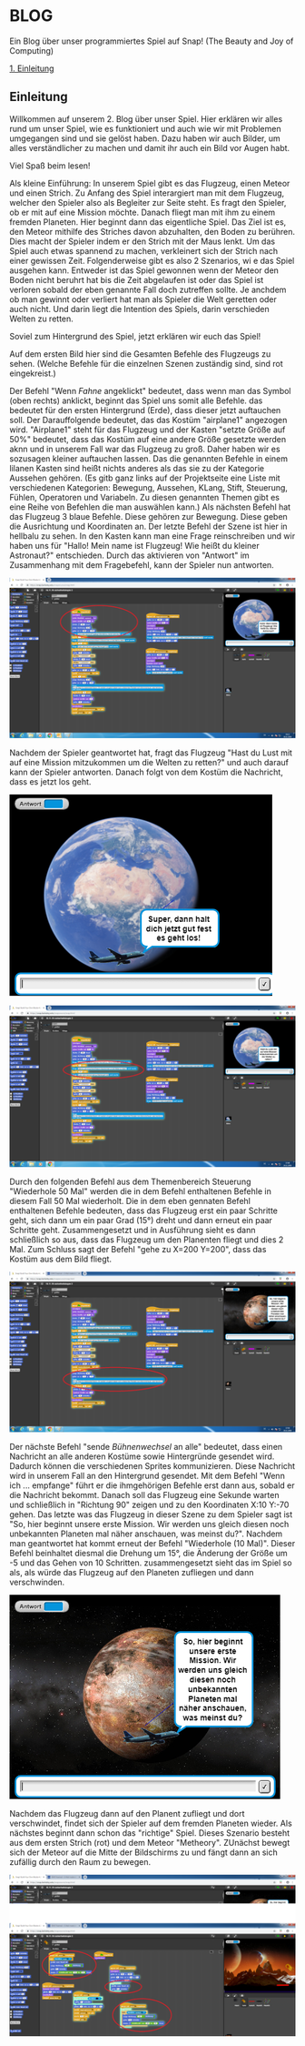 # BLOG

Ein Blog über unser programmiertes Spiel auf Snap! (The Beauty and Joy of Computing)

[1. Einleitung](#1)


## <a name="1"></a> Einleitung 
Willkommen auf unserem 2. Blog über unser Spiel. Hier erklären wir alles rund um unser Spiel, wie es funktioniert und auch wie wir mit Problemen umgegangen sind und sie gelöst haben. Dazu haben wir auch Bilder, um alles verständlicher zu machen und damit ihr auch ein Bild vor Augen habt.

Viel Spaß beim lesen!

Als kleine Einführung:
In unserem Spiel gibt es das Flugzeug, einen Meteor und einen Strich. Zu Anfang des Spiel interargiert man mit dem Flugzeug, welcher den Spieler also als Begleiter zur Seite steht. Es fragt den Spieler, ob er mit auf eine Mission möchte. Danach fliegt man mit ihm zu einem fremden Planeten. Hier beginnt dann das eigentliche Spiel. Das Ziel ist es, den Meteor mithilfe des Striches davon abzuhalten, den Boden zu berühren. Dies macht der Spieler indem er den Strich mit der Maus lenkt. Um das Spiel auch  etwas spannend zu machen, verkleinert sich der Strich nach einer gewissen Zeit. Folgenderweise gibt es also 2 Szenarios, wi e das Spiel ausgehen kann. Entweder ist das Spiel gewonnen wenn der Meteor den Boden nicht beruhrt hat bis die Zeit abgelaufen ist oder das Spiel ist verloren sobald der eben genannte Fall doch zutreffen sollte. Je anchdem ob man gewinnt oder verliert hat man als Spieler die Welt geretten oder auch nicht. Und darin liegt die Intention des Spiels, darin verschieden Welten zu retten.

Soviel zum Hintergrund des Spiel, jetzt erklären wir euch das Spiel!

Auf dem ersten Bild hier sind die Gesamten Befehle des Flugzeugs zu sehen. (Welche Befehle für die einzelnen Szenen zuständig sind, sind rot eingekreist.)

Der Befehl "Wenn *Fahne* angeklickt" bedeutet, dass wenn man das Symbol (oben rechts) anklickt, beginnt das Spiel uns somit alle Befehle. das bedeutet für den ersten Hintergrund (Erde), dass dieser jetzt auftauchen soll. Der Darauffolgende bedeutet, das das Kostüm "airplane1" angezogen wird. "Airplane1" steht für das Flugzeug und der Kasten "setzte Größe auf 50%" bedeutet, dass das Kostüm auf eine andere Größe gesetzte werden aknn und in unserem Fall war das Flugzeug zu groß. Daher haben wir es sozusagen kleiner auftauchen lassen. Das die genannten Befehle in einem lilanen Kasten sind heißt nichts anderes als das sie zu der Kategorie Aussehen gehören. (Es gitb ganz links auf der Projektseite eine Liste mit verschiedenen Kategorien: Bewegung, Aussehen, KLang, Stift, Steuerung, Fühlen, Operatoren und Variabeln. Zu diesen genannten Themen gibt es eine Reihe von Befehlen die man auswählen kann.) Als nächsten Befehl hat das Flugzeug 3 blaue Befehle. Diese gehören zur Bewegung. Diese geben die Ausrichtung und Koordinaten an. Der letzte Befehl der Szene ist hier in hellbalu zu sehen. In den Kasten kann man eine Frage reinschreiben und wir haben uns für "Hallo! Mein name ist Flugzeug! Wie heißt du kleiner Astronaut?" entschieden. Durch das aktivieren von "Antwort" im Zusammenhang mit dem Fragebefehl, kann der Spieler nun antworten.

![bsp stride](flugzeugbefehl1.png)

Nachdem der Spieler geantwortet hat, fragt das Flugzeug "Hast du Lust mit auf eine Mission mitzukommen um die Welten zu retten?" und auch darauf kann der Spieler antworten. Danach folgt von dem Kostüm die Nachricht, dass es jetzt los geht.

![bsp stride](flugzeugbefehl3.png)

![bsp stride](befehl2.png)


Durch den folgenden Befehl aus dem Themenbereich Steuerung "Wiederhole 50 Mal" werden die in dem Befehl enthaltenen Befehle in diesem Fall 50 Mal wiederholt. Die in dem eben gennaten Befehl enthaltenen Befehle bedeuten, dass das Flugzeug erst ein paar Schritte geht, sich dann um ein paar Grad (15°) dreht und dann erneut ein paar Schritte geht. Zusammengesetzt und in Ausführung sieht es dann schließlich so aus, dass das Flugzeug um den Planenten fliegt und dies 2 Mal. Zum Schluss sagt der Befehl "gehe zu X=200 Y=200", dass das Kostüm aus dem Bild fliegt.

![bsp stride](befehl4.png)

Der nächste Befehl "sende *Bühnenwechsel* an alle" bedeutet, dass einen Nachricht an alle anderen Kostüme sowie Hintergründe gesendet wird. Dadurch können die verschiedenen Sprites kommunizieren. Diese Nachricht wird in unserem Fall an den Hintergrund gesendet. Mit dem Befehl "Wenn ich ... empfange" führt er die ihmgehörigen Befehle erst dann aus, sobald er die Nachricht bekommt. Danach soll das Flugzeug eine Sekunde warten und schließlich in "Richtung 90" zeigen und zu den Koordinaten X:10 Y:-70 gehen. Das letzte was das Flugzeug in dieser Szene zu dem Spieler sagt ist "So, hier beginnt unsere erste Mission. Wir werden uns gleich diesen noch unbekannten Planeten mal näher anschauen, was meinst du?". Nachdem man geantwortet hat kommt erneut der Befehl "Wiederhole (10 Mal)". Dieser Befehl beinhaltet diesmal die Drehung um 15°, die Änderung der Größe um -5 und das Gehen von 10 Schritten. zusammengesetzt sieht das im Spiel so als, als würde das Flugzeug auf den Planeten zufliegen und dann verschwinden.

![bsp stride](flugzeugbefehl4.png)

Nachdem das Flugzeug dann auf den Planent zufliegt und dort verschwindet, findet sich der Spieler auf dem fremden Planeten wieder. Als nächstes beginnt dann schon das "richtige" Spiel. Dieses Szenario besteht aus dem ersten Strich (rot) und dem Meteor "Metheory". ZUnächst bewegt sich der Meteor auf die Mitte der Bildschirms zu und fängt dann an sich zufällig durch den Raum zu bewegen.

![bsp stride](meteor.png)
